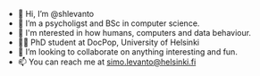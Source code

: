 - 👋 Hi, I’m @shlevanto
- 🌱 I’m a psycholigst and BSc in computer science.
- 👀 I'm nterested in how humans, computers and data behaviour. 
- 🧑‍🎓 PhD student at DocPop, University of Helsinki
- 💞️ I’m looking to collaborate on anything interesting and fun.
- 📫 You can reach me at simo.levanto@helsinki.fi

<!---
shlevanto/shlevanto is a ✨ special ✨ repository because its `README.md` (this file) appears on your GitHub profile.
You can click the Preview link to take a look at your changes.
--->

